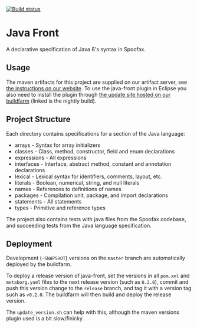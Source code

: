 [![Build status](http://buildfarm.metaborg.org/job/metaborg/job/java-front/job/master/badge/icon)](http://buildfarm.metaborg.org/job/metaborg/job/java-front/job/master/)

# Java Front

A declarative specification of Java 8's syntax in Spoofax.

## Usage

The maven artifacts for this project are supplied on our artifact server, see [the instructions on our website](http://www.metaborg.org/en/latest/source/dev/maven.html#spoofax-maven-artifacts).
To use the java-front plugin in Eclipse you also need to install the plugin through [the update site hosted on our buildfarm](https://buildfarm.metaborg.org/job/metaborg/job/java-front/job/master/lastSuccessfulBuild/artifact/lang.java.eclipse.site/target/site/site.xml) (linked is the nightly build).

## Project Structure

Each directory contains specifications for a section of the Java language:

* arrays  - Syntax for array initializers
* classes - Class, method, constructor, field and enum declarations
* expressions - All expressions
* interfaces - Interface, abstract method, constant and annotation declarations
* lexical - Lexical syntax for identifiers, comments, layout, etc.
* literals - Boolean, numerical, string, and null literals
* names - References to definitions of names
* packages - Compilation unit, package, and import declarations
* statements - All statements
* types - Primitive and reference types

The project also contains tests with java files from the Spoofax codebase, and succeeding tests from the Java language specification.

## Deployment

Development (`-SNAPSHOT`) versions on the `master` branch are automatically deployed by the buildfarm.

To deploy a release version of java-front, set the versions in all `pom.xml` and `metaborg.yaml` files to the next release version (such as `0.2.0`), commit and push this version change to the `release` branch, and tag it with a version tag such as `v0.2.0`. The buildfarm will then build and deploy the release version.

The `update_version.sh` can help with this, although the maven versions plugin used is a bit slow/finicky. 

